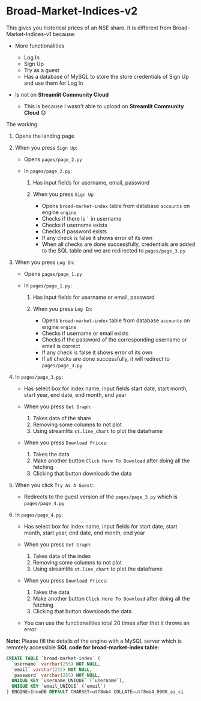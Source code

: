 # Broad-Market-Indices-v2
This gives you historical prices of an NSE share. It is different from Broad-Market-Indices-v1 because:
- More functionalities
   - Log In
   - Sign Up
   - Try as a guest
   - Has a database of MySQL to store the store credentials of Sign Up and use them for Log In

- Is not on **Streamlit Community Cloud**
   - This is because I wasn't able to upload on **Streamlit Community Cloud** :disappointed:

The working: 
1. Opens the landing page

2. When you press `Sign Up`:
   - Opens `pages/page_2.py`

   - In `pages/page_2.py`:
     1. Has input fields for username, email, password
   
     2. When you press `Sign Up`
        - Opens `broad-market-index` table from database `accounts` on engine `engine`
        - Checks if there is `` ` `` in username
        - Checks if username exists
        - Checks if password exists
        - If any check is false it shows error of its own
        - When all checks are done successfully, credentials are added to the SQL table and we are redirected to `pages/page_3.py`

4. When you press `Log In`:
   - Opens `pages/page_1.py`

   - In `pages/page_1.py`:
      1. Has input fields for username or email, password
   
      2. When you press `Log In`: 
         - Opens `broad-market-index` table from database `accounts` on engine `engine`
         - Checks if username or email exists
         - Checks if the password of the corresponding username or email is correct
         - If any check is false it shows error of its own
         - If all checks are done successfully, it will redirect to `pages/page_3.py`

6. In `pages/page_3.py`:
   - Has select box for index name, input fields start date, start month, start year, end date, end month, end year

   - When you press `Get Graph`:
     1. Takes data of the share
     2. Removing some columns to not plot
     3. Using streamlits `st.line_chart` to plot the dataframe

   - When you press `Download Prices`:
     1. Takes the data
     2. Make another button `Click Here To Download` after doing all the fetching
     3. Clicking that button downloads the data

7. When you click `Try As A Guest`:
   - Redirects to the guest version of the `pages/page_3.py` which is `pages/page_4.py`

8. In `pages/page_4.py`:
   - Has select box for index name, input fields for start date, start month, start year, end date, end month, end year

   - When you press `Get Graph`:
     1. Takes data of the index
     2. Removing some columns to not plot
     3. Using streamlits `st.line_chart` to plot the dataframe

   - When you press `Download Prices`:
     1. Takes the data
     2. Make another button `Click Here To Download` after doing all the fetching
     3. Clicking that button downloads the data

   - You can use the functionalities total 20 times after thet it throws an error

**Note:** Please fill the details of the engine with a MySQL server which is remotely accessible
**SQL code for broad-market-index table:**
````sql
CREATE TABLE `broad-market-index` (
  `username` varchar(255) NOT NULL,
  `email` varchar(255) NOT NULL,
  `password` varchar(255) NOT NULL,
  UNIQUE KEY `username_UNIQUE` (`username`),
  UNIQUE KEY `email_UNIQUE` (`email`)
) ENGINE=InnoDB DEFAULT CHARSET=utf8mb4 COLLATE=utf8mb4_0900_ai_ci
````
